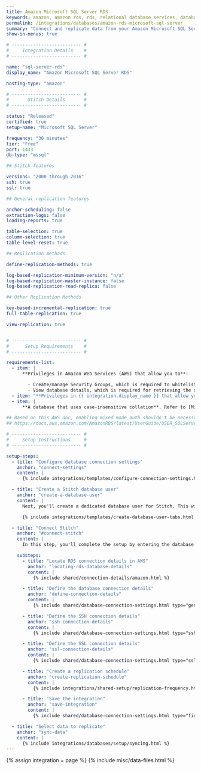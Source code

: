 ```yaml
---
title: Amazon Microsoft SQL Server RDS
keywords: amazon, amazon rds, rds, relational database services, database integration, etl rds, rds etl
permalink: /integrations/databases/amazon-rds-microsoft-sql-server
summary: "Connect and replicate data from your Amazon Microsoft SQL Server RDS using Stitch's Microsoft SQL Server integration."
show-in-menus: true

# -------------------------- #
#     Integration Details    #
# -------------------------- #

name: "sql-server-rds"
display_name: "Amazon Microsoft SQL Server RDS"

hosting-type: "amazon"

# -------------------------- #
#       Stitch Details       #
# -------------------------- #

status: "Released"
certified: true
setup-name: "Microsoft SQL Server"

frequency: "30 minutes"
tier: "Free"
port: 1433
db-type: "mssql"

## Stitch features

versions: "2000 through 2016"
ssh: true
ssl: true

## General replication features

anchor-scheduling: false
extraction-logs: false
loading-reports: true

table-selection: true
column-selection: true
table-level-reset: true

## Replication methods

define-replication-methods: true

log-based-replication-minimum-version: "n/a"
log-based-replication-master-instance: false
log-based-replication-read-replica: false

## Other Replication Methods

key-based-incremental-replication: true
full-table-replication: true

view-replication: true


# -------------------------- #
#      Setup Requirements    #
# -------------------------- #

requirements-list:
  - item: |
      **Privileges in Amazon Web Services (AWS) that allow you to**:

        - Create/manage Security Groups, which is required to whitelist Stitch's IP addresses.
        - View database details, which is required for retrieving the database's connection details.
  - item: "**Privileges in {{ integration.display_name }} that allow you to create/manage users.** This is required to create the Stitch database user."
  - item: |
      **A database that uses case-insensitive collation**. Refer to [Microsoft's documentation](https://docs.microsoft.com/en-us/sql/relational-databases/collations/collation-and-unicode-support#Collation_Defn){:target="new"} for more info.

## Based on this AWS doc, enabling mixed mode auth shouldn't be necessary:
## https://docs.aws.amazon.com/AmazonRDS/latest/UserGuide/USER_SQLServerWinAuth.html

# -------------------------- #
#     Setup Instructions     #
# -------------------------- #

setup-steps:
  - title: "Configure database connection settings"
    anchor: "connect-settings"
    content: |
      {% include integrations/templates/configure-connection-settings.html %}

  - title: "Create a Stitch database user"
    anchor: "create-a-database-user"
    content: |
      Next, you'll create a dedicated database user for Stitch. This will ensure Stitch is visible in any logs or audits, and allow you to maintain your privilege hierarchy.

      {% include integrations/templates/create-database-user-tabs.html %}

  - title: "Connect Stitch"
    anchor: "#connect-stitch"
    content: |
      In this step, you'll complete the setup by entering the database's connection details and defining replication settings in Stitch.

    substeps:
      - title: "Locate RDS connection details in AWS"
        anchor: "locating-rds-database-details"
        content: |
          {% include shared/connection-details/amazon.html %}

      - title: "Define the database connection details"
        anchor: "define-connection-details"
        content: |
          {% include shared/database-connection-settings.html type="general" %}

      - title: "Define the SSH connection details"
        anchor: "ssh-connection-details"
        content: |
          {% include shared/database-connection-settings.html type="ssh" %}

      - title: "Define the SSL connection details"
        anchor: "ssl-connection-details"
        content: |
          {% include shared/database-connection-settings.html type="ssl" %}

      - title: "Create a replication schedule"
        anchor: "create-replication-schedule"
        content: |
          {% include integrations/shared-setup/replication-frequency.html %}

      - title: "Save the integration"
        anchor: "save-integration"
        content: |
          {% include shared/database-connection-settings.html type="finish-up" %}

  - title: "Select data to replicate"
    anchor: "sync-data"
    content: |
      {% include integrations/databases/setup/syncing.html %}
---
```

{% assign integration = page %}
{% include misc/data-files.html %}